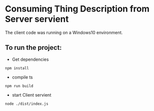 # Consuming Thing Description from Server servient
The client code was running on a Windows10 environment. 

## To run the project:
- Get dependencies
```
npm install
```
- compile ts 
```
npm run build
```
- start Client servient
```
node ./dist/index.js
```